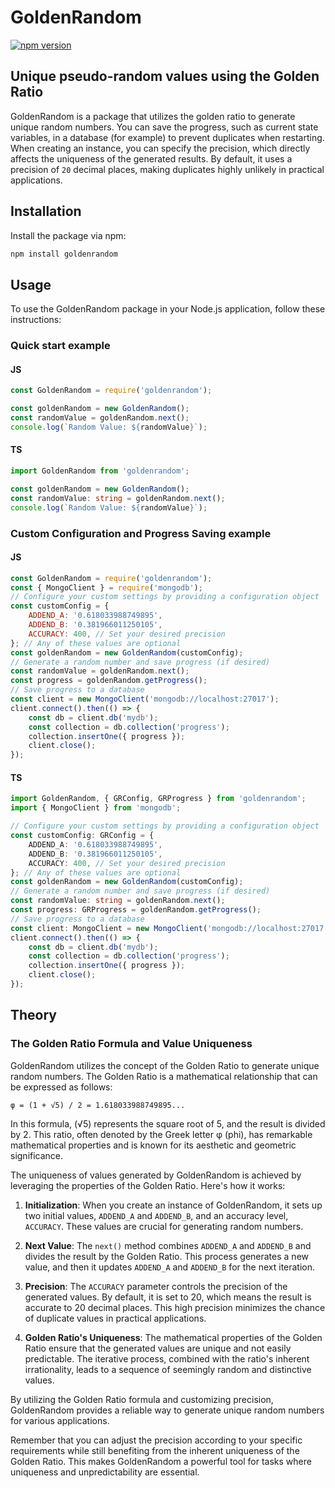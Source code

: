 # GoldenRandom

[![npm version](https://badge.fury.io/js/goldenrandom.svg)](https://badge.fury.io/js/goldenrandom)

## Unique pseudo-random values using the Golden Ratio

GoldenRandom is a package that utilizes the golden ratio to generate unique random numbers.
You can save the progress, such as current state variables, in a database (for example) to prevent duplicates when restarting.
When creating an instance, you can specify the precision, which directly affects the uniqueness of the generated results.
By default, it uses a precision of `20` decimal places, making duplicates highly unlikely in practical applications.

## Installation

Install the package via npm:

```bash
npm install goldenrandom
```

## Usage

To use the GoldenRandom package in your Node.js application, follow these instructions:

### Quick start example

#### JS
```javascript
const GoldenRandom = require('goldenrandom');

const goldenRandom = new GoldenRandom();
const randomValue = goldenRandom.next();
console.log(`Random Value: ${randomValue}`);
```

#### TS
```typescript
import GoldenRandom from 'goldenrandom';

const goldenRandom = new GoldenRandom();
const randomValue: string = goldenRandom.next();
console.log(`Random Value: ${randomValue}`);
```

### Custom Configuration and Progress Saving example

#### JS
```javascript
const GoldenRandom = require('goldenrandom');
const { MongoClient } = require('mongodb');
// Configure your custom settings by providing a configuration object
const customConfig = {
    ADDEND_A: '0.618033988749895',
    ADDEND_B: '0.381966011250105',
    ACCURACY: 400, // Set your desired precision
}; // Any of these values are optional
const goldenRandom = new GoldenRandom(customConfig);
// Generate a random number and save progress (if desired)
const randomValue = goldenRandom.next();
const progress = goldenRandom.getProgress();
// Save progress to a database
const client = new MongoClient('mongodb://localhost:27017');
client.connect().then(() => {
    const db = client.db('mydb');
    const collection = db.collection('progress');
    collection.insertOne({ progress });
    client.close();
});
```

#### TS
```typescript
import GoldenRandom, { GRConfig, GRProgress } from 'goldenrandom';
import { MongoClient } from 'mongodb';

// Configure your custom settings by providing a configuration object
const customConfig: GRConfig = {
    ADDEND_A: '0.618033988749895',
    ADDEND_B: '0.381966011250105',
    ACCURACY: 400, // Set your desired precision
}; // Any of these values are optional
const goldenRandom = new GoldenRandom(customConfig);
// Generate a random number and save progress (if desired)
const randomValue: string = goldenRandom.next();
const progress: GRProgress = goldenRandom.getProgress();
// Save progress to a database
const client: MongoClient = new MongoClient('mongodb://localhost:27017');
client.connect().then(() => {
    const db = client.db('mydb');
    const collection = db.collection('progress');
    collection.insertOne({ progress });
    client.close();
});
```

## Theory

### The Golden Ratio Formula and Value Uniqueness

GoldenRandom utilizes the concept of the Golden Ratio to generate unique random numbers.
The Golden Ratio is a mathematical relationship that can be expressed as follows:

`φ = (1 + √5) / 2 = 1.618033988749895...`

In this formula, (√5) represents the square root of 5, and the result is divided by 2. This ratio, often denoted by the Greek letter φ (phi), has remarkable mathematical properties and is known for its aesthetic and geometric significance.

The uniqueness of values generated by GoldenRandom is achieved by leveraging the properties of the Golden Ratio. Here's how it works:

1. **Initialization**: When you create an instance of GoldenRandom, it sets up two initial values, `ADDEND_A` and `ADDEND_B`, and an accuracy level, `ACCURACY`. These values are crucial for generating random numbers.

2. **Next Value**: The `next()` method combines `ADDEND_A` and `ADDEND_B` and divides the result by the Golden Ratio. This process generates a new value, and then it updates `ADDEND_A` and `ADDEND_B` for the next iteration.

3. **Precision**: The `ACCURACY` parameter controls the precision of the generated values. By default, it is set to 20, which means the result is accurate to 20 decimal places. This high precision minimizes the chance of duplicate values in practical applications.

4. **Golden Ratio's Uniqueness**: The mathematical properties of the Golden Ratio ensure that the generated values are unique and not easily predictable. The iterative process, combined with the ratio's inherent irrationality, leads to a sequence of seemingly random and distinctive values.

By utilizing the Golden Ratio formula and customizing precision, GoldenRandom provides a reliable way to generate unique random numbers for various applications.

Remember that you can adjust the precision according to your specific requirements while still benefiting from the inherent uniqueness of the Golden Ratio. This makes GoldenRandom a powerful tool for tasks where uniqueness and unpredictability are essential.
